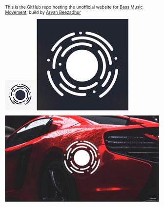 This is the GitHub repo hosting the unofficial website for [Bass Music Movement](https://youtube.com/bassmusicmovement), build by [Aryan Beezadhur](https://aryanbeezadhur.com)

![BMM Icon](https://raw.githubusercontent.com/AryanBeezadhur/BassMusicMovement/master/BMMIcon.jpg)
![Dark BMM Icon](https://raw.githubusercontent.com/AryanBeezadhur/BassMusicMovement/master/DarkBMMIcon.jpg)

![BMM Banner Image](https://raw.githubusercontent.com/AryanBeezadhur/BassMusicMovement/master/BMMBannerImage.jpg)
